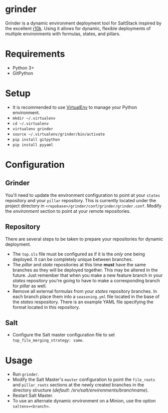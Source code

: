 # grinder
Grinder is a dynamic environment deployment tool for SaltStack inspired by the excellent [r10k](https://github.com/puppetlabs/r10k).  Using it allows for dynamic, flexible deployments of multiple environments with formulas, states, and pillars.

# Requirements
* Python 3+
* GitPython

# Setup
* It is recommended to use [VirtualEnv](https://virtualenv.pypa.io/en/stable/) to manage your Python environment.
 * `mkdir ~/.virtualenv`
 * `cd ~/.virtualenv`
 * `virtualenv grinder`
 * `source ~/.virtualenv/grinder/bin/activate`
* `pip install gitpython`
* `pip install pyyaml`

# Configuration
## Grinder
You'll need to update the environment configuration to point at your `states` repository and your `pillar` repository.  This is currently located under the project directory in `<repobase>/grinder/conf/grinder/grinder.conf`.  Modify the *environment* section to point at your remote repositories.

## Repository
There are several steps to be taken to prepare your repositories for dynamic deployment.
* The `top.sls` file must be configured as if it is the *only* one being deployed.  It can be completely unique between branches.
* The *pillar* and *state* repositories at this time __must__ have the same branches as they will be deployed together.  This may be altered in the future.  Just remember that when you make a new feature branch in your *states* repository you're going to have to make a corresponding branch for *pillar* as well.
* Remove all external formulas from your *states* repository branches.  In each branch place them into a `seasoning.yml` file located in the base of the *states* respository.  There is an example YAML file specifying the format located in this repository.

## Salt
* Configure the Salt master configuration file to set `top_file_merging_strategy: same`.

# Usage
* Run `grinder`.
* Modify the Salt Master's `master` configuration to point the `file_roots` and `pillar_roots` sections at the newly created branches in the directory structure (*default:*  */srv/salt/environments/branchname*).
* Restart Salt Master.
* To use an alternate dynamic environment on a Minion, use the option `saltenv=<branch>`.
